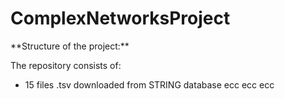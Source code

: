 # ComplexNetworksProject
 
\*\*Structure of the project:\*\*

The repository consists of:
- 15 files .tsv downloaded from STRING database ecc ecc ecc


